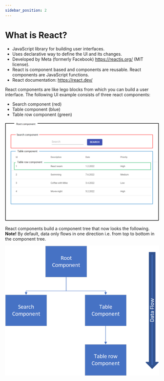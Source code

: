 ```yaml
---
sidebar_position: 2
---
```


# What is React?
- JavaScript library for building user interfaces.
- Uses declarative way to define the UI and its changes.
- Developed by Meta (formerly Facebook) https://reactjs.org/ (MIT license).
- React is component based and components are reusable. React components are JavaScript functions.
- React documentation: https://react.dev/

React components are like lego blocks from which you can build a user interface. The following UI example consists of three react components:
- Search component (red)
- Table component (blue)
- Table row component (green)

![Components](./img/components.PNG)

React components build a component tree that now looks the following. **Note!** By default, data only flows in one direction i.e. from top to bottom in the component tree.

![Components](./img/componentTree.PNG)
